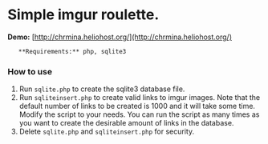 # Simple imgur roulette.

**Demo:** [http://chrmina.heliohost.org/](http://chrmina.heliohost.org/)

	   **Requirements:** php, sqlite3

### How to use ###
1. Run `sqlite.php` to create the sqlite3 database file.
2. Run `sqliteinsert.php` to create valid links to imgur images. Note that the default number of links to be created is 1000 and it will take some time. Modify the script to your needs. You can run the script as many times as you want to create the desirable amount of links in the database.
3. Delete `sqlite.php` and `sqliteinsert.php` for security.
